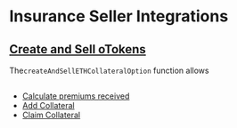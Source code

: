 # Insurance Seller Integrations

## [Create and Sell oTokens](../otoken.md#eth-collateralized-options-2)

The`createAndSellETHCollateralOption` function allows 

## 

* [Calculate premiums received](../optionsexchange-buy-and-sell-otokens.md#calculate-premiums-received)
* [Add Collateral](../otoken.md#add-eth-collateral)
* [Claim Collateral](../otoken.md#claim-collateral)

